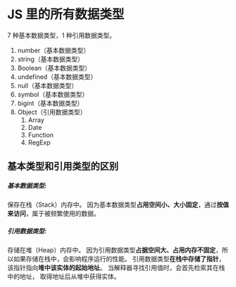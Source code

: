 # JS 里的所有数据类型

7 种基本数据类型，1 种引用数据类型。

1. number（基本数据类型）
2. string（基本数据类型）
3. Boolean（基本数据类型）
4. undefined（基本数据类型）
5. null（基本数据类型）
6. symbol（基本数据类型）
7. bigint（基本数据类型）
8. Object（引用数据类型）
   1. Array
   2. Date
   3. Function
   4. RegExp


## 基本类型和引用类型的区别

##### 基本数据类型:

保存在栈（Stack）内存中。
因为基本数据类型**占用空间小、大小固定**，通过**按值来访问**，属于被频繁使用的数据。

##### 引用数据类型:

存储在堆（Heap）内存中。
因为引用数据类型**占据空间大、占用内存不固定**，所以如果存储在栈中，会影响程序运行的性能。
引用数据类型**在栈中存储了指针**，该指针指向**堆中该实体的起始地址**。
当解释器寻找引用值时，会首先检索其在栈中的地址，
取得地址后从堆中获得实体。